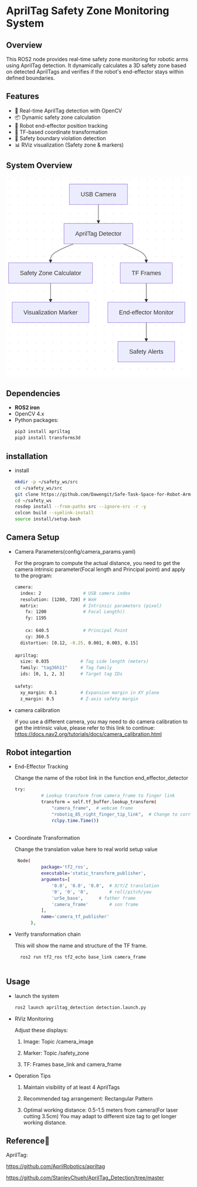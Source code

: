 # AprilTag Safety Zone Monitoring System



## Overview
This ROS2 node provides real-time safety zone monitoring for robotic arms using AprilTag detection. It dynamically calculates a 3D safety zone based on detected AprilTags and verifies if the robot's end-effector stays within defined boundaries.

## Features
- 🎯 Real-time AprilTag detection with OpenCV
- 📦 Dynamic safety zone calculation
- 🤖 Robot end-effector position tracking
- 🔄 TF-based coordinate transformation
- 🚨 Safety boundary violation detection
- 📊 RViz visualization (Safety zone & markers)

## System Overview

![System Architecture](system.png)

## Dependencies
- **ROS2 iron**
- OpenCV 4.x
- Python packages:
  ```bash
  pip3 install apriltag 
  pip3 install transforms3d


## installation
- install
  ```bash
  mkdir -p ~/safety_ws/src
  cd ~/safety_ws/src
  git clone https://github.com/Dawengit/Safe-Task-Space-for-Robot-Arm.git
  cd ~/safety_ws
  rosdep install --from-paths src --ignore-src -r -y
  colcon build --symlink-install
  source install/setup.bash
  

## Camera Setup
- Camera Parameters(config/camera_params.yaml)

  For the program to compute the actual distance, you need to get the camera intrinsic parameter(Focal length and Principal point) and apply to the program:
  ```bash
  camera:
    index: 2                # USB camera index
    resolution: [1280, 720] # WxH
    matrix:                 # Intrinsic parameters (pixel)
      fx: 1200              # Focal Length()
      fy: 1195

      cx: 640.5             # Principal Point
      cy: 360.5
    distortion: [0.12, -0.25, 0.001, 0.003, 0.15]

  apriltag:
    size: 0.035            # Tag side length (meters)
    family: "tag36h11"     # Tag family
    ids: [0, 1, 2, 3]      # Target tag IDs

  safety:
    xy_margin: 0.1         # Expansion margin in XY plane
    z_margin: 0.5          # Z-axis safety margin

- camera calibration

  if you use a different camera, you may need to do camera calibration to get the intrinsic value, please refer to this link to continue: https://docs.nav2.org/tutorials/docs/camera_calibration.html



## Robot integartion
- End-Effector Tracking
  
  Change the name of the robot link in the function end_effector_detector  
  ```bash
  try:
            # Lookup transform from camera_frame to finger link
            transform = self.tf_buffer.lookup_transform(
                "camera_frame",  # webcam frame
                "robotiq_85_right_finger_tip_link",  # Change to correct endeffector if needed
                rclpy.time.Time())
  

  
- Coordinate Transformation 

  Change the translation value here to real world setup value
  ```bash
   Node(
            package='tf2_ros',
            executable='static_transform_publisher',
            arguments=[
                '0.0', '0.0', '0.0',  # X/Y/Z translation
                '0', '0', '0',        # roll/pitch/yaw
                'ur5e_base',      # father frame
                'camera_frame'        # son frame
            ],
            name='camera_tf_publisher'
        ),
  
- Verify transformation chain

    This will show the name and structure of the TF frame.
    ```bash
      ros2 run tf2_ros tf2_echo base_link camera_frame
      
## Usage
- launch the system
  ```bash
  ros2 launch apriltag_detection detection.launch.py 
- RViz Monitoring

  Adjust these displays:

    1. Image: Topic /camera_image

    2. Marker: Topic /safety_zone

    3. TF: Frames base_link and camera_frame

- Operation Tips  

    1. Maintain visibility of at least 4 AprilTags

    2. Recommended tag arrangement: Rectangular Pattern

    3. Optimal working distance: 0.5-1.5 meters from camera(For laser cutting 3.5cm) You may adapt to different size tag to get longer working distance.


## Reference📌
AprilTag:  

https://github.com/AprilRobotics/apriltag

https://github.com/StanleyChueh/AprilTag_Detection/tree/master

